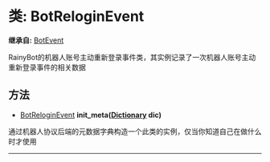 # 类: BotReloginEvent  
  
**继承自:** [BotEvent](BotEvent.md)  
  
RainyBot的机器人账号主动重新登录事件类，其实例记录了一次机器人账号主动重新登录事件的相关数据  
  
## 方法 
  
- [BotReloginEvent](BotReloginEvent.md) **init_meta([Dictionary](https://docs.godotengine.org/en/latest/classes/class_dictionary.html) dic)**  
  
通过机器人协议后端的元数据字典构造一个此类的实例，仅当你知道自己在做什么时才使用  
  
---  
  

